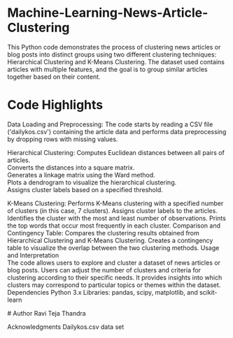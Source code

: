 # Machine-Learning-News-Article-Clustering
This Python code demonstrates the process of clustering news articles or blog posts into distinct groups using two different clustering techniques: Hierarchical Clustering and K-Means Clustering. The dataset used contains articles with multiple features, and the goal is to group similar articles together based on their content.
# Code Highlights
 <p>Data Loading and Preprocessing: The code starts by reading a CSV file ('dailykos.csv') containing the article data and performs data preprocessing by dropping rows with missing values.  <p><p>Hierarchical Clustering:
Computes Euclidean distances between all pairs of articles.<br>
Converts the distances into a square matrix.<br>
Generates a linkage matrix using the Ward method.<br>
Plots a dendrogram to visualize the hierarchical clustering.<br>
Assigns cluster labels based on a specified threshold.<br><p>
K-Means Clustering:
Performs K-Means clustering with a specified number of clusters (in this case, 7 clusters).
Assigns cluster labels to the articles.
Identifies the cluster with the most and least number of observations.
Prints the top words that occur most frequently in each cluster.
Comparison and Contingency Table:
Compares the clustering results obtained from Hierarchical Clustering and K-Means Clustering.
Creates a contingency table to visualize the overlap between the two clustering methods.
Usage and Interpretation <br>
The code allows users to explore and cluster a dataset of news articles or blog posts.
Users can adjust the number of clusters and criteria for clustering according to their specific needs.
It provides insights into which clusters may correspond to particular topics or themes within the dataset.
Dependencies
Python 3.x
Libraries: pandas, scipy, matplotlib, and scikit-learn <p>
# Author
Ravi Teja Thandra

Acknowledgments
Dailykos.csv data set
